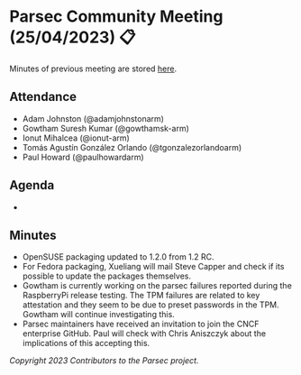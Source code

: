 # Parsec Community Meeting (25/04/2023) 📋

Minutes of previous meeting are stored
[here](https://github.com/parallaxsecond/community/tree/main/minutes).

## Attendance

- Adam Johnston (@adamjohnstonarm)
- Gowtham Suresh Kumar (@gowthamsk-arm)
- Ionut Mihalcea (@ionut-arm)
- Tomás Agustín González Orlando (@tgonzalezorlandoarm)
- Paul Howard (@paulhowardarm)

## Agenda

-

## Minutes

- OpenSUSE packaging updated to 1.2.0 from 1.2 RC.
- For Fedora packaging, Xueliang will mail Steve Capper and check if its possible to update the
   packages themselves.
- Gowtham is currently working on the parsec failures reported during the RaspberryPi release
   testing. The TPM failures are related to key attestation and they seem to be due to preset
   passwords in the TPM. Gowtham will continue investigating this.
- Parsec maintainers have received an invitation to join the CNCF enterprise GitHub. Paul will check
   with Chris Aniszczyk about the implications of this accepting this.

*Copyright 2023 Contributors to the Parsec project.*
